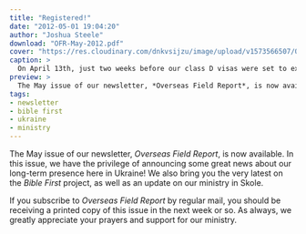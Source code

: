 ```yaml
---
title: "Registered!"
date: "2012-05-01 19:04:20"
author: "Joshua Steele"
download: "OFR-May-2012.pdf"
cover: "https://res.cloudinary.com/dnkvsijzu/image/upload/v1573566507/OFReport/2012-05-01-registered/reg-card-12-6_waewmx.jpg"
caption: >
  On April 13th, just two weeks before our class D visas were set to expire, each member of our team received long-term residency cards like the one pictured above.
preview: >
  The May issue of our newsletter, *Overseas Field Report*, is now available. In this issue, we have the privilege of announcing some great news about our long-term presence here in Ukraine! We also bring you the very latest on the *Bible First* project, as well as an update on our ministry in Skole.
tags:
- newsletter
- bible first
- ukraine
- ministry
---
```


The May issue of our newsletter, *Overseas Field Report*, is now available. In this issue, we have the privilege of announcing some great news about our long-term presence here in Ukraine! We also bring you the very latest on the *Bible First* project, as well as an update on our ministry in Skole.

If you subscribe to *Overseas Field Report* by regular mail, you should be receiving a printed copy of this issue in the next week or so. As always, we greatly appreciate your prayers and support for our ministry.
